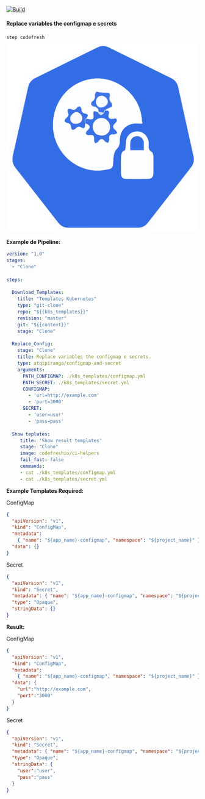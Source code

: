[![Build](https://github.com/Thiagosnts/configmap-and-secret/actions/workflows/docker-image.yml/badge.svg)](https://github.com/Thiagosnts/configmap-and-secret/actions/workflows/docker-image.yml)


#### Replace variables the configmap e secrets
`step codefresh`
[![Build](icon-3.svg)](https://github.com/Thiagosnts/configmap-and-secret/actions/workflows/docker-image.yml)

**Example de Pipeline:**

```yml
version: "1.0"
stages:
  - "Clone"

steps:
 
  Download_Templates:
    title: "Templates Kubernetes"
    type: "git-clone"
    repo: "${{k8s_templates}}" 
    revision: "master"
    git: "${{context}}"
    stage: "Clone"

  Replace_Config:
    stage: "Clone"
    title: Replace variables the configmap e secrets.
    type: atqipiranga/configmap-and-secret
    arguments:
      PATH_CONFIGMAP: ./k8s_templates/configmap.yml
      PATH_SECRET: ./k8s_templates/secret.yml
      CONFIGMAP:
        - 'url=http://example.com'
        - 'port=3000'
      SECRET:
        - 'user=user'
        - 'pass=pass'
  
  Show teplates:
     title: 'Show result templates'
     stage: "Clone"
     image: codefreshio/ci-helpers
     fail_fast: false
     commands:
     - cat ./k8s_templates/configmap.yml
     - cat ./k8s_templates/secret.yml

```

**Example Templates Required:**

ConfigMap
```json
{
  "apiVersion": "v1",
  "kind": "ConfigMap",
  "metadata":
    { "name": "${app_name}-configmap", "namespace": "${project_name}" },
  "data": {}
}
```

Secret
```json
{
  "apiVersion": "v1",
  "kind": "Secret",
  "metadata": { "name": "${app_name}-configmap", "namespace": "${project_name}" },
  "type": "Opaque",
  "stringData": {}
}
```


**Result:**

ConfigMap
```json
{
  "apiVersion": "v1",
  "kind": "ConfigMap",
  "metadata":
    { "name": "${app_name}-configmap", "namespace": "${project_name}" },
  "data": {
    "url":"http://example.com",
    "port":"3000"
  }
}
```
Secret
```json
{
  "apiVersion": "v1",
  "kind": "Secret",
  "metadata": { "name": "${app_name}-configmap", "namespace": "${project_name}" },
  "type": "Opaque",
  "stringData": {
    "user":"user",
    "pass":"pass"
  }
}
```
